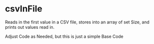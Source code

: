 # csvInFile
Reads in the first value in a CSV file, stores into an array of set Size, and prints out values read in.

Adjust Code as Needed, but this is just a simple Base Code
